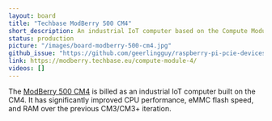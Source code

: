 ```yaml
---
layout: board
title: "Techbase ModBerry 500 CM4"
short_description: An industrial IoT computer based on the Compute Module 4.
status: production
picture: "/images/board-modberry-500-cm4.jpg"
github_issue: "https://github.com/geerlingguy/raspberry-pi-pcie-devices/issues/86"
link: https://modberry.techbase.eu/compute-module-4/
videos: []
---
```

The [ModBerry 500 CM4](https://modberry.techbase.eu/compute-module-4/) is billed as an industrial IoT computer built on the CM4. It has significantly improved CPU performance, eMMC flash speed, and RAM over the previous CM3/CM3+ iteration.